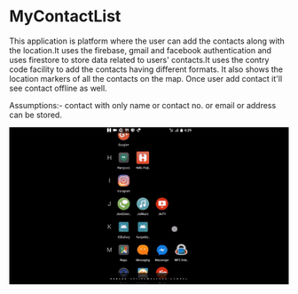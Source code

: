 # MyContactList
This application is platform where the user can add the contacts along with the location.It uses the firebase, gmail and facebook authentication and uses firestore to store data related to users' contacts.It uses the contry code facility to add the contacts having different formats. It also shows the location markers of all the contacts on the map.
Once user add contact it'll see contact offline as well.

Assumptions:- contact with only name or contact no. or email or address can be stored.

![Output sample](https://github.com/sahildoshi013/MyContactList/blob/master/my_sample.gif)
